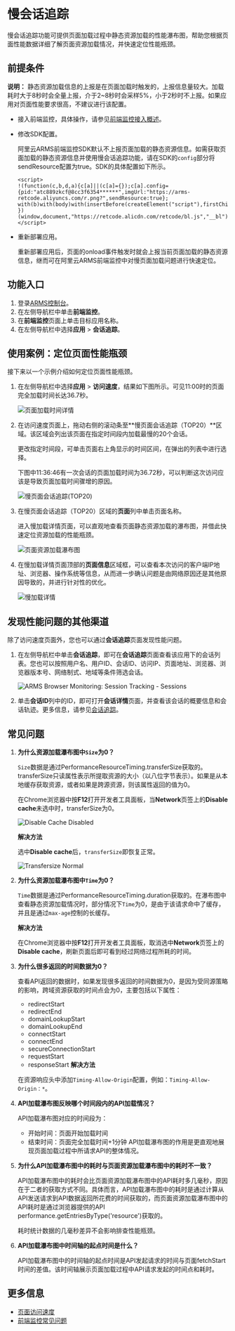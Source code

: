 # 慢会话追踪

慢会话追踪功能可提供页面加载过程中静态资源加载的性能瀑布图，帮助您根据页面性能数据详细了解页面资源加载情况，并快速定位性能瓶颈。

## 前提条件

**说明：** 静态资源加载信息的上报是在页面加载时触发的，上报信息量较大。加载耗时大于8秒时会全量上报，介于2~8秒时会采样5%，小于2秒时不上报。如果应用对页面性能要求很高，不建议进行该配置。

-   接入前端监控，具体操作，请参见[前端监控接入概述](/intl.zh-CN/前端监控/接入前端监控/前端监控接入概述.md)。
-   修改SDK配置。

    阿里云ARMS前端监控SDK默认不上报页面加载的静态资源信息。如需获取页面加载的静态资源信息并使用慢会话追踪功能，请在SDK的`config`部分将sendResource配置为true。SDK的具体配置如下所示。

    ```
    <script>
    !(function(c,b,d,a){c[a]||(c[a]={});c[a].config={pid:"atc889zkcf@8cc3f6354******",imgUrl:"https://arms-retcode.aliyuncs.com/r.png?",sendResource:true};
    with(b)with(body)with(insertBefore(createElement("script"),firstChild))setAttribute("crossorigin","",src=d)
    })(window,document,"https://retcode.alicdn.com/retcode/bl.js","__bl");
    </script>
    ```

-   重新部署应用。

    重新部署应用后，页面的onload事件触发时就会上报当前页面加载的静态资源信息，继而可在阿里云ARMS前端监控中对慢页面加载问题进行快速定位。


## 功能入口

1.  登录[ARMS控制台](https://arms-intl.console.aliyun.com/)。
2.  在左侧导航栏中单击**前端监控**。
3.  在**前端监控**页面上单击目标应用名称。
4.  在左侧导航栏中选择**应用** \> **会话追踪**。

## 使用案例：定位页面性能瓶颈

接下来以一个示例介绍如何定位页面性能瓶颈。

1.  在左侧导航栏中选择**应用** \> **访问速度**，结果如下图所示。可见11:00时的页面完全加载时间长达36.7秒。

    ![页面加载时间详情](https://static-aliyun-doc.oss-accelerate.aliyuncs.com/assets/img/zh-CN/6664260161/p47275.png)

2.  在访问速度页面上，拖动右侧的滚动条至**慢页面会话追踪（TOP20）**区域。该区域会列出该页面在指定时间段内加载最慢的20个会话。

    更改指定时间段，可单击页面右上角显示的时间区间，在弹出的列表中进行选择。

    下图中11:36:46有一次会话的页面加载时间为36.72秒，可以判断这次访问应该是导致页面加载时间骤增的原因。

    ![慢页面会话追踪(TOP20)](https://static-aliyun-doc.oss-accelerate.aliyuncs.com/assets/img/zh-CN/6664260161/p47303.png)

3.  在慢页面会话追踪（TOP20）区域的**页面**列中单击页面名称。

    进入慢加载详情页面，可以直观地查看页面静态资源加载的瀑布图，并借此快速定位资源加载的性能瓶颈。

    ![页面资源加载瀑布图](https://static-aliyun-doc.oss-accelerate.aliyuncs.com/assets/img/zh-CN/6664260161/p47304.png)

4.  在慢加载详情页面顶部的**页面信息**区域框，可以查看本次访问的客户端IP地址、浏览器、操作系统等信息，从而进一步确认问题是由网络原因还是其他原因导致的，并进行针对性的优化。

    ![慢加载详情](https://static-aliyun-doc.oss-accelerate.aliyuncs.com/assets/img/zh-CN/6664260161/p47306.png)


## 发现性能问题的其他渠道

除了访问速度页面外，您也可以通过**会话追踪**页面发现性能问题。

1.  在左侧导航栏中单击**会话追踪**，即可在**会话追踪**页面查看该应用下的会话列表。您也可以按照用户名、用户ID、会话ID、访问IP、页面地址、浏览器、浏览器版本号、网络制式、地域等条件筛选会话。

    ![ARMS Browser Monitoring: Session Tracking - Sessions](https://static-aliyun-doc.oss-accelerate.aliyuncs.com/assets/img/zh-CN/1597260161/p43623.png)

2.  单击**会话ID**列中的ID，即可打开**会话详情**页面，并查看该会话的概要信息和会话轨迹。更多信息，请参见[会话追踪](/intl.zh-CN/前端监控/控制台功能/会话追踪.md)。

## 常见问题

1.  **为什么资源加载瀑布图中`Size`为0？**

    `Size`数据是通过PerformanceResourceTiming.transferSize获取的。transferSize只读属性表示所提取资源的大小（以八位字节表示）。如果是从本地缓存获取资源，或者如果是跨源资源，则该属性返回的值为0。

    在Chrome浏览器中按**F12**打开开发者工具面板，当**Network**页签上的**Disable cache**未选中时，transferSize为0。

    ![Disable Cache Disabled](https://static-aliyun-doc.oss-accelerate.aliyuncs.com/assets/img/zh-CN/1597260161/p43627.png)

    **解决方法**

    选中**Disable cache**后，`transferSize`即恢复正常。

    ![Transfersize Normal](https://static-aliyun-doc.oss-accelerate.aliyuncs.com/assets/img/zh-CN/1597260161/p43630.png)

2.  **为什么资源加载瀑布图中`Time`为0？**

    `Time`数据是通过PerformanceResourceTiming.duration获取的。在瀑布图中查看静态资源加载情况时，部分情况下`Time`为0，是由于该请求命中了缓存，并且是通过`max-age`控制的长缓存。

    **解决方法**

    在Chrome浏览器中按**F12**打开开发者工具面板，取消选中**Network**页签上的**Disable cache**，刷新页面后即可看到经过网络过程所耗的时间。

3.  **为什么很多返回的时间数据为0？**

    查看API返回的数据时，如果发现很多返回的时间数据为0，是因为受同源策略的影响，跨域资源获取的时间点会为0，主要包括以下属性：

    -   redirectStart
    -   redirectEnd
    -   domainLookupStart
    -   domainLookupEnd
    -   connectStart
    -   connectEnd
    -   secureConnectionStart
    -   requestStart
    -   responseStart
    **解决方法**

    在资源响应头中添加`Timing-Allow-Origin`配置，例如：`Timing-Allow-Origin：*`。

4.  **API加载瀑布图反映哪个时间段内的API加载情况？**

    API加载瀑布图对应的时间段为：

    -   开始时间：页面开始加载时间
    -   结束时间：页面完全加载时间+1分钟
    API加载瀑布图的作用是更直观地展现页面加载过程中所请求API的整体情况。

5.  **为什么API加载瀑布图中的耗时与页面资源加载瀑布图中的耗时不一致？**

    API加载瀑布图中的耗时会比页面资源加载瀑布图中的API耗时多几毫秒，原因在于二者的获取方式不同。具体而言，API加载瀑布图中的耗时是通过计算从API发送请求到API数据返回所花费的时间获取的，而页面资源加载瀑布图中的API耗时是通过浏览器提供的API performance.getEntriesByType\('resource'\)获取的。

    耗时统计数据的几毫秒差异不会影响排查性能瓶颈。

6.  **API加载瀑布图中时间轴的起点时间是什么？**

    API加载瀑布图中的时间轴的起点时间是API发起请求的时间与页面fetchStart时间的差值。该时间轴展示页面加载过程中API请求发起的时间点和耗时。


## 更多信息

-   [页面访问速度](/intl.zh-CN/前端监控/控制台功能/页面访问速度.md)
-   [前端监控常见问题](/intl.zh-CN/前端监控/前端监控常见问题.md)

